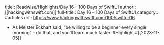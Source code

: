 title:: Readwise/Highlights/Day 16 – 100 Days of SwiftUI
author:: [[hackingwithswift.com]]
full-title:: Day 16 – 100 Days of SwiftUI
category:: #articles
url:: https://www.hackingwithswift.com/100/swiftui/16

- As Meister Eckhart said, “be willing to be a beginner every single morning” – do that, and you’ll learn much faster. #Highlight #[[2023-11-05]]